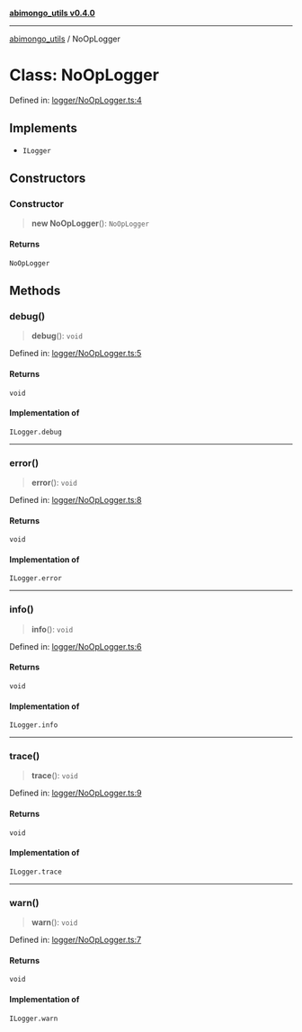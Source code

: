 [**abimongo_utils v0.4.0**](../README.md)

***

[abimongo_utils](../README.md) / NoOpLogger

# Class: NoOpLogger

Defined in: [logger/NoOpLogger.ts:4](https://github.com/NodEm9/abimongo_utils/blob/a65cd6462ac155e030ff8f62ef498bb805490cbf/src/logger/NoOpLogger.ts#L4)

## Implements

- `ILogger`

## Constructors

### Constructor

> **new NoOpLogger**(): `NoOpLogger`

#### Returns

`NoOpLogger`

## Methods

### debug()

> **debug**(): `void`

Defined in: [logger/NoOpLogger.ts:5](https://github.com/NodEm9/abimongo_utils/blob/a65cd6462ac155e030ff8f62ef498bb805490cbf/src/logger/NoOpLogger.ts#L5)

#### Returns

`void`

#### Implementation of

`ILogger.debug`

***

### error()

> **error**(): `void`

Defined in: [logger/NoOpLogger.ts:8](https://github.com/NodEm9/abimongo_utils/blob/a65cd6462ac155e030ff8f62ef498bb805490cbf/src/logger/NoOpLogger.ts#L8)

#### Returns

`void`

#### Implementation of

`ILogger.error`

***

### info()

> **info**(): `void`

Defined in: [logger/NoOpLogger.ts:6](https://github.com/NodEm9/abimongo_utils/blob/a65cd6462ac155e030ff8f62ef498bb805490cbf/src/logger/NoOpLogger.ts#L6)

#### Returns

`void`

#### Implementation of

`ILogger.info`

***

### trace()

> **trace**(): `void`

Defined in: [logger/NoOpLogger.ts:9](https://github.com/NodEm9/abimongo_utils/blob/a65cd6462ac155e030ff8f62ef498bb805490cbf/src/logger/NoOpLogger.ts#L9)

#### Returns

`void`

#### Implementation of

`ILogger.trace`

***

### warn()

> **warn**(): `void`

Defined in: [logger/NoOpLogger.ts:7](https://github.com/NodEm9/abimongo_utils/blob/a65cd6462ac155e030ff8f62ef498bb805490cbf/src/logger/NoOpLogger.ts#L7)

#### Returns

`void`

#### Implementation of

`ILogger.warn`
